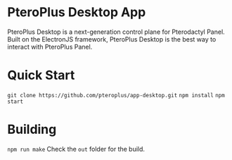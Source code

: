 # PteroPlus Desktop App
PteroPlus Desktop is a next-generation control plane for Pterodactyl Panel.
Built on the ElectronJS framework, PteroPlus Desktop is the best way to interact with PteroPlus Panel.

# Quick Start
`git clone https://github.com/pteroplus/app-desktop.git`
`npm install`
`npm start`

# Building
`npm run make`
Check the `out` folder for the build.

